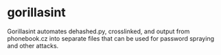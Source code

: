 # gorillasint
Gorillasint automates dehashed.py, crosslinked, and output from phonebook.cz into separate files that can be used for password spraying and other attacks.

